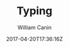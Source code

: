 ---
title: "Typing"
github: https://github.com/williamcanin/typing-jekyll-template
demo: http://williamcanin.github.io/typing-jekyll-template/
author: William Canin

ssg:
  - Jekyll
cms:
  - No Cms
date: 2017-04-20T17:36:16Z
github_branch: master
description: ":syringe: Typing, is a template for Jekyll built especially for those who want to have a blog and pages quickly and lightly."
---